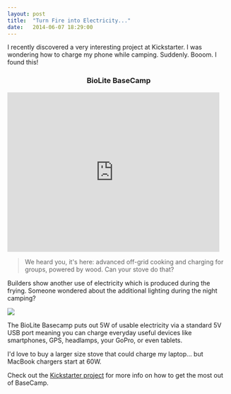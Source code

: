 ```yaml
---
layout: post
title:  "Turn Fire into Electricity..."
date:   2014-06-07 18:29:00
---
```


I recently discovered a very interesting project at Kickstarter. I was wondering how to charge my phone while camping. Suddenly. Booom. I found this!

<div style="text-align: center;"><h3>BioLite BaseCamp</h3></div>

<iframe width="480" height="360" src="https://www.kickstarter.com/projects/biolite/biolite-basecamp-stove-turn-fire-into-electricity/widget/video.html" frameborder="0" scrolling="no"> </iframe>

> We heard you, it's here: advanced off-grid cooking and charging for groups, powered by wood. Can your stove do that?

Builders show another use of electricity which is produced during the frying. Someone wondered about the additional lighting during the night camping?

<img src="https://s3.amazonaws.com/ksr/assets/001/957/599/e5c6fdf862076486d1f467e0d28414c9_large.jpg?1399047794" />

The BioLite Basecamp puts out 5W of usable electricity via a standard 5V USB port meaning you can charge everyday useful devices like smartphones, GPS, headlamps, your GoPro, or even tablets. 

I'd love to buy a larger size stove that could charge my laptop... but MacBook chargers start at 60W.

Check out the [Kickstarter project][kickstarter] for more info on how to get the most out of BaseCamp.

[kickstarter]: https://www.kickstarter.com/projects/biolite/biolite-basecamp-stove-turn-fire-into-electricity
